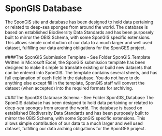 SponGIS Database
==========================

The SponGIS site and database has been designed to hold data pertaining or related to deep-sea sponges from around the world. The database is based on established Biodiversity Data Standards and has been purposely built to mirror the OBIS Schema, with some SponGIS specific extensions. This allows simple contribution of our data to a much larger and well used dataset, fulfilling our data arching obligations for the SponGES project.

####The SponGIS Submission Template - See Folder SponGIS_Template
Written in Microsoft Excel, the SponGIS submission template has been designed to make it simple to translate existing or build new datasets that can be entered into SponGIS. The template contains several sheets, and has full explanation of each field in the database. You do not have to do anything else except fill in the template, SponGIS staff will convert the dataset (when accepted) into the required formats for archiving.

####The SponGIS Database Schema - See Folder SponGIS_Database
The SponGIS database has been designed to hold data pertaining or related to deep-sea sponges from around the world. The database is based on established Biodiversity Data Standards and has been purposely built to mirror the OBIS Schema, with some SponGIS specific extensions. This allows simple contribution of our data to a much larger and well used dataset, fulfilling our data arching obligations for the SponGES project.

